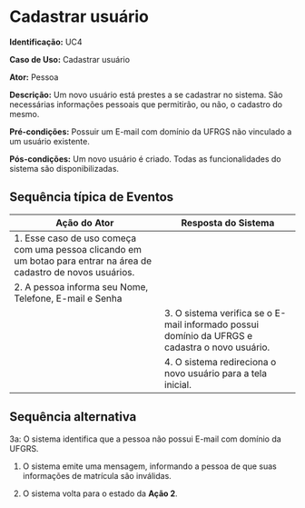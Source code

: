 # Cadastrar usuário

**Identificação:** UC4

**Caso de Uso:** Cadastrar usuário

**Ator:** Pessoa

**Descrição:** Um novo usuário está prestes a se cadastrar no sistema. São necessárias informações pessoais que permitirão, ou não, o cadastro do mesmo.

**Pré-condições:** Possuir um E-mail com domínio da UFRGS não vinculado a um usuário existente.

**Pós-condições:** Um novo usuário é criado. Todas as funcionalidades do sistema são disponibilizadas.

## Sequência típica de Eventos 

| Ação do Ator                                    | Resposta do Sistema                                |
|-------------------------------------------------|----------------------------------------------------|
| 1. Esse caso de uso começa com uma pessoa clicando em um botao para entrar na área de cadastro de novos usuários. |
| 2. A pessoa informa seu Nome, Telefone, E-mail e Senha |                                                                                                      |
|                                                | 3. O sistema verifica se o E-mail informado possui domínio da UFRGS e cadastra o novo usuário.
|                                                  | 4.   O sistema redireciona o novo usuário para a tela inicial.



## Sequência alternativa

3a: O sistema identifica que a pessoa não possui E-mail com domínio da UFGRS.

1. O sistema emite uma mensagem, informando a pessoa de que suas informações de matrícula são inválidas.

2. O sistema volta para o estado da **Ação 2**.
